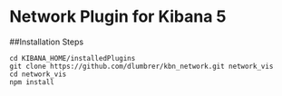 # Network Plugin for Kibana 5

##Installation Steps

```
cd KIBANA_HOME/installedPlugins
git clone https://github.com/dlumbrer/kbn_network.git network_vis
cd network_vis
npm install
```

